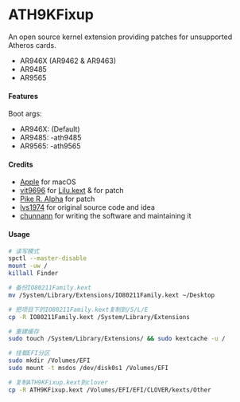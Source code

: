 ATH9KFixup
==========

An open source kernel extension providing patches for unsupported Atheros cards.
- AR946X (AR9462 & AR9463)
- AR9485
- AR9565


#### Features
Boot args:
- AR946X: (Default)
- AR9485: -ath9485
- AR9565: -ath9565


#### Credits
- [Apple](https://www.apple.com) for macOS  
- [vit9696](https://github.com/vit9696) for [Lilu.kext](https://github.com/vit9696/Lilu) & for patch
- [Pike R. Alpha](https://github.com/Piker-Alpha) for patch
- [lvs1974](https://applelife.ru/members/lvs1974.53809/) for original source code and idea
- [chunnann](http://www.insanelymac.com/forum/user/1977171-chunnann/) for writing the software and maintaining it

#### Usage

```bash
# 读写模式
spctl --master-disable
mount -uw /
killall Finder

# 备份IO80211Family.kext
mv /System/Library/Extensions/IO80211Family.kext ~/Desktop

# 把项目下的IO80211Family.kext复制到/S/L/E
cp -R IO80211Family.kext /System/Library/Extensions

# 重建缓存
sudo touch /System/Library/Extensions/ && sudo kextcache -u /

# 挂载EFI分区
sudo mkdir /Volumes/EFI
sudo mount -t msdos /dev/disk0s1 /Volumes/EFI

# 复制ATH9KFixup.kext到clover
cp -R ATH9KFixup.kext /Volumes/EFI/EFI/CLOVER/kexts/Other
